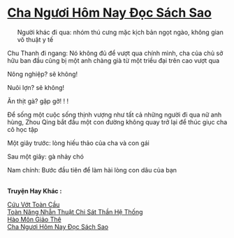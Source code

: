 <a href="https://truyentiki.com/cha-nguoi-hom-nay-doc-sach-sao.33906/" title="Cha Ngươi Hôm Nay Đọc Sách Sao"><h1>Cha Ngươi Hôm Nay Đọc Sách Sao</h1></a><div style="display:table"><img align="right" style="float: left; padding: 10px;" src="https://truyentiki.com/images/story/200x260/33906.jpg" alt="">Người khác đi qua: nhóm thú cưng mặc kịch bản ngọt ngào, không gian võ thuật y tế <p></p> Chu Thanh đi ngang: Nó không đủ để vượt qua chính mình, cha của chủ sở hữu ban đầu cũng bị một anh chàng già từ một triều đại trên cao vượt qua <p></p> Nông nghiệp? sẽ không! <p></p> Nuôi lợn? sẽ không! <p></p> Ăn thịt gà? gặp gỡ! ! ! <p></p> Để sống một cuộc sống thịnh vượng như tất cả những người đi qua nữ anh hùng, Zhou Qing bắt đầu một con đường không quay trở lại để thúc giục cha cô học tập <p></p> Một giây trước: lòng hiếu thảo của cha và con gái <p></p> Sau một giây: gà nhảy chó <p></p> Nam chính: Bước đầu tiên để làm hài lòng con dâu của bạn</div><p><br><b>Truyện Hay Khác :</b></p><a href="https://truyentiki.com/cuu-vot-toan-cau.33905/" alt="Cứu Vớt Toàn Cầu">Cứu Vớt Toàn Cầu</a><br/><a href="https://www.pinterest.com/pin/594756694531393996/" alt="Toàn Năng Nhẫn Thuật Chi Sát Thần Hệ Thống">Toàn Năng Nhẫn Thuật Chi Sát Thần Hệ Thống</a><br/><a href="https://www.pinterest.com/pin/594756694531470981" alt="Hào Môn Giảo Thê">Hào Môn Giảo Thê</a><br/><a href="https://github.com/nownovels/top500/tree/master/truyenhay/33906/" alt="Cha Ngươi Hôm Nay Đọc Sách Sao">Cha Ngươi Hôm Nay Đọc Sách Sao</a><br/>